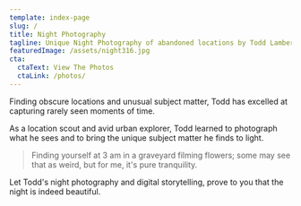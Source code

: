 ```yaml
---
template: index-page
slug: /
title: Night Photography
tagline: Unique Night Photography of abandoned locations by Todd Lambert
featuredImage: /assets/night316.jpg
cta:
  ctaText: View The Photos
  ctaLink: /photos/
---
```

Finding obscure locations and unusual subject matter, Todd has excelled at capturing rarely seen moments of time.

As a location scout and avid urban explorer, Todd learned to photograph what he sees and to bring the unique subject matter he finds to light.

> Finding yourself at 3 am in a graveyard filming flowers; some may see that as weird, but for me, it's pure tranquility.

Let Todd's night photography and digital storytelling, prove to you that the night is indeed beautiful.
